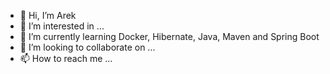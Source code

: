 - 👋 Hi, I’m Arek
- 👀 I’m interested in ...
- 🌱 I’m currently learning Docker, Hibernate, Java, Maven and Spring Boot 
- 💞️ I’m looking to collaborate on ...
- 📫 How to reach me ...

<!---
Arson90/Arson90 is a ✨ special ✨ repository because its `README.md` (this file) appears on your GitHub profile.
You can click the Preview link to take a look at your changes.
--->
